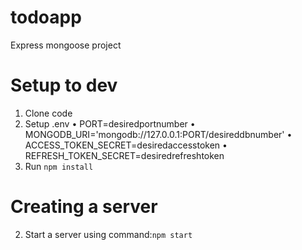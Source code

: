# todoapp
Express mongoose project

# Setup to dev
1. Clone code
2. Setup .env
    • PORT=desiredportnumber
    • MONGODB_URI='mongodb://127.0.0.1:PORT/desireddbnumber'
    • ACCESS_TOKEN_SECRET=desiredaccesstoken
    • REFRESH_TOKEN_SECRET=desiredrefreshtoken
2. Run <code>npm install</code>
# Creating a server
2. Start a server using command:<code>npm start</code>
